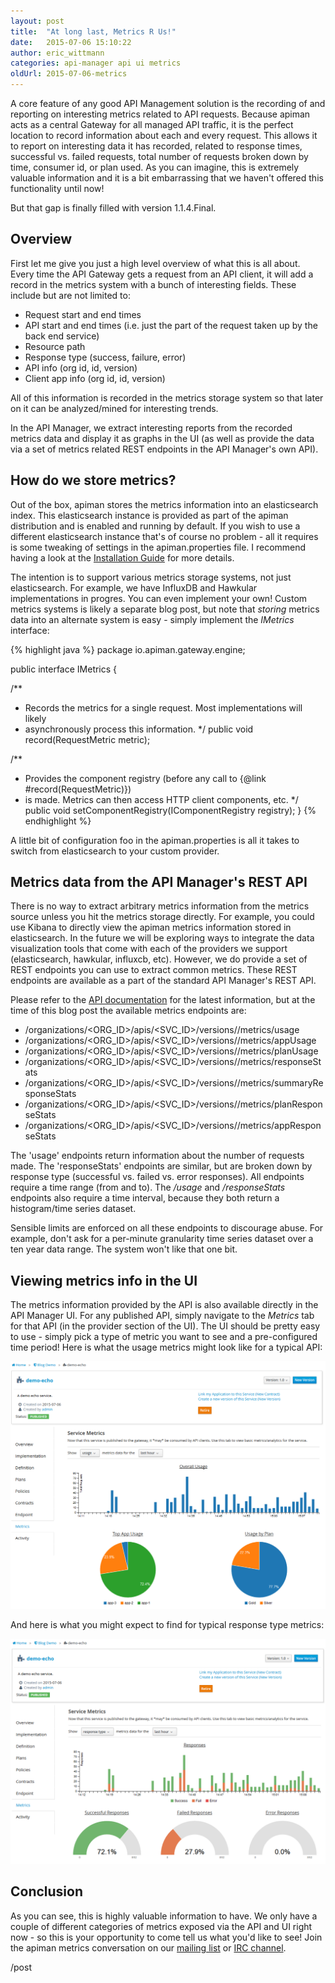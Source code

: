 ```yaml
---
layout: post
title:  "At long last, Metrics R Us!"
date:   2015-07-06 15:10:22
author: eric_wittmann
categories: api-manager api ui metrics
oldUrl: 2015-07-06-metrics
---
```


A core feature of any good API Management solution is the recording of and reporting on
interesting metrics related to API requests.  Because apiman acts as a central Gateway
for all managed API traffic, it is the perfect location to record information about each
and every request.  This allows it to report on interesting data it has recorded, related
to response times, successful vs. failed requests, total number of requests broken down
by time, consumer id, or plan used.  As you can imagine, this is extremely valuable
information and it is a bit embarrassing that we haven't offered this functionality until
now!

But that gap is finally filled with version 1.1.4.Final.

<!--more-->

## Overview
First let me give you just a high level overview of what this is all about.  Every time
the API Gateway gets a request from an API client, it will add a record in the metrics
system with a bunch of interesting fields.  These include but are not limited to:

* Request start and end times
* API start and end times (i.e. just the part of the request taken up by the back end service)
* Resource path
* Response type (success, failure, error)
* API info (org id, id, version)
* Client app info (org id, id, version)

All of this information is recorded in the metrics storage system so that later on it
can be analyzed/mined for interesting trends.

In the API Manager, we extract interesting reports from the recorded metrics data and
display it as graphs in the UI (as well as provide the data via a set of metrics
related REST endpoints in the API Manager's own API).

## How do we store metrics?
Out of the box, apiman stores the metrics information into an elasticsearch index.  This
elasticsearch instance is provided as part of the apiman distribution and is enabled and
running by default.  If you wish to use a different elasticsearch instance that's of
course no problem - all it requires is some tweaking of settings in the apiman.properties
file.  I recommend having a look at the [Installation Guide](http://www.apiman.io/latest/installation-guide.html)
for more details.

The intention is to support various metrics storage systems, not just elasticsearch.
For example, we have InfluxDB and Hawkular implementations in progres.  You can even
implement your own!  Custom metrics systems is likely a separate blog post, but note
that *storing* metrics data into an alternate system is easy - simply implement the
*IMetrics* interface:

{% highlight java %}
package io.apiman.gateway.engine;

public interface IMetrics {

  /**
  * Records the metrics for a single request.  Most implementations will likely
  * asynchronously process this information.
  */
  public void record(RequestMetric metric);

  /**
  * Provides the component registry (before any call to {@link #record(RequestMetric)})
  * is made. Metrics can then access HTTP client components, etc.
  */
  public void setComponentRegistry(IComponentRegistry registry);
}
{% endhighlight %}

A little bit of configuration foo in the apiman.properties is all it takes to switch
from elasticsearch to your custom provider.


## Metrics data from the API Manager's REST API
There is no way to extract arbitrary metrics information from the metrics source unless
you hit the metrics storage directly.  For example, you could use Kibana to directly
view the apiman metrics information stored in elasticsearch.  In the future we will
be exploring ways to integrate the data visualization tools that come with each of the
providers we support (elasticsearch, hawkular, influxcb, etc).  However, we do provide
a set of REST endpoints you can use to extract common metrics.  These REST endpoints are
available as a part of the standard API Manager's REST API.

Please refer to the [API documentation](http://www.apiman.io/latest/api-manager-restdocs.html)
for the latest information, but at the time of this blog post the available metrics
endpoints are:

* /organizations/<ORG_ID>/apis/<SVC_ID>/versions/<VERSION>/metrics/usage
* /organizations/<ORG_ID>/apis/<SVC_ID>/versions/<VERSION>/metrics/appUsage
* /organizations/<ORG_ID>/apis/<SVC_ID>/versions/<VERSION>/metrics/planUsage
* /organizations/<ORG_ID>/apis/<SVC_ID>/versions/<VERSION>/metrics/responseStats
* /organizations/<ORG_ID>/apis/<SVC_ID>/versions/<VERSION>/metrics/summaryResponseStats
* /organizations/<ORG_ID>/apis/<SVC_ID>/versions/<VERSION>/metrics/planResponseStats
* /organizations/<ORG_ID>/apis/<SVC_ID>/versions/<VERSION>/metrics/appResponseStats

The 'usage' endpoints return information about the number of requests made.  The
'responseStats' endpoints are similar, but are broken down by response type (successful
vs. failed vs. error responses).  All endpoints require a time range (from and to).  The
*/usage* and */responseStats* endpoints also require a time interval, because they both
return a histogram/time series dataset.

Sensible limits are enforced on all these endpoints to discourage abuse.  For example,
don't ask for a per-minute granularity time series dataset over a ten year data range.
The system won't like that one bit.


## Viewing metrics info in the UI
The metrics information provided by the API is also available directly in the API Manager
UI.  For any published API, simply navigate to the *Metrics* tab for that API
(in the provider section of the UI).  The UI should be pretty easy to use - simply pick
a type of metric you want to see and a pre-configured time period!  Here is what the
usage metrics might look like for a typical API:

![Usage Metrics](/blog/images/2015-07-06/usage-metrics.png)

And here is what you might expect to find for typical response type metrics:

![Response Type Metrics](/blog/images/2015-07-06/response-type-metrics.png)


## Conclusion
As you can see, this is highly valuable information to have.  We only have a couple of
different categories of metrics exposed via the API and UI right now - so this is
your opportunity to come tell us what you'd like to see!  Join the apiman metrics
conversation on our [mailing list](https://lists.jboss.org/mailman/listinfo/apiman-user)
or [IRC channel](http://www.apiman.io/latest/chat.html).

/post
